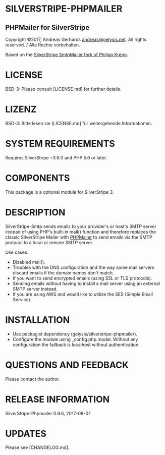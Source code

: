 SILVERSTRIPE-PHPMAILER
======================

PHPMailer for SilverStripe
--------------------------
Copyright ©2017, Andreas Gerhards <andreas@gelysis.net>.
All rights reserved. / Alle Rechte vorbehalten.

Based on the [SilverStripe SmtpMailer fork of Philipp Krenn](https://github.com/xeraa/silverstripe-smtp.git).

# LICENSE
BSD-3: Please consult [LICENSE.md] for further details.

# LIZENZ
BSD-3: Bitte lesen sie [LICENSE.md] für weitergehende Informationen.

# SYSTEM REQUIREMENTS
Requires SilverStripe ~3.6.0 and PHP 5.6 or later.

# COMPONENTS
This package is a optional module for SilverStripe 3.

# DESCRIPTION
SilverStripe-Smtp sends emails to your provider's or host's SMTP server instead of using PHP's built-in mail() function and therefore replaces the classic SilverStripe Mailer with [PHPMailer](https://github.com/PHPMailer/PHPMailer) to send emails via the SMTP protocol to a local or remote SMTP server.

Use cases:
* Disabled mail().
* Troubles with the DNS configuration and the way some mail servers discard emails if the domain names don't match.
* If you want to send encrypted emails (using SSL or TLS protocols).
* Sending emails without having to install a mail server using an external SMTP server instead.
* If you are using AWS and would like to utilize the SES (Simple Email Service).

# INSTALLATION
* Use packagist dependency (gelysis/silverstripe-phpmailer).
* Configure the module using _config.php.model. Without any configuration the fallback is localhost without authentication.

# QUESTIONS AND FEEDBACK
Please contact the author.

# RELEASE INFORMATION
SilverStripe-Phpmailer 0.9.6, 
2017-08-07

# UPDATES
Please see [CHANGELOG.md].
